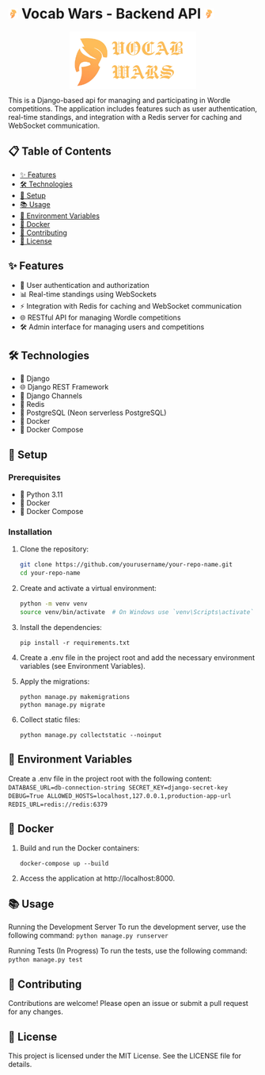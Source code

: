 # <img width=20 height=20 src="images/logo-icon.png" alt="Project Logo" /> Vocab Wars - Backend API <img width=20 height=20 src="images/logo-icon.png" alt="Project Logo" />

<div style="text-align: center;">
  <img src="images/logo.png" alt="Vocab Wars Logo" style="display: block; margin: 0 auto; width: 256px; height: auto;" />
</div>


This is a Django-based api for managing and participating in Wordle competitions. The application includes features such as user authentication, real-time standings, and integration with a Redis server for caching and WebSocket communication.

## 📋 Table of Contents

- [✨ Features](#-features)
- [🛠 Technologies](#-technologies)
- [🚀 Setup](#-setup)
- [📚 Usage](#-usage)
- [🔧 Environment Variables](#-environment-variables)
- [🐳 Docker](#-docker)
- [🤝 Contributing](#-contributing)
- [📜 License](#-license)

## ✨ Features

- 🔐 User authentication and authorization
- 📊 Real-time standings using WebSockets
- ⚡ Integration with Redis for caching and WebSocket communication
- 🌐 RESTful API for managing Wordle competitions
- 🛠 Admin interface for managing users and competitions

## 🛠 Technologies

- 🐍 Django
- 🌐 Django REST Framework
- 🔌 Django Channels
- 🐘 Redis
- 🐘 PostgreSQL (Neon serverless PostgreSQL)
- 🐳 Docker
- 🐳 Docker Compose

## 🚀 Setup

### Prerequisites

- 🐍 Python 3.11
- 🐳 Docker
- 🐳 Docker Compose

### Installation

1. Clone the repository:

   ```sh
   git clone https://github.com/yourusername/your-repo-name.git
   cd your-repo-name
   ```

2. Create and activate a virtual environment:
    ```sh
    python -m venv venv
    source venv/bin/activate  # On Windows use `venv\Scripts\activate`
    ```

3. Install the dependencies:
    ```
    pip install -r requirements.txt
    ```
4. Create a .env file in the project root and add the necessary environment variables (see Environment Variables).

5. Apply the migrations:
    ```
    python manage.py makemigrations
    python manage.py migrate
    ```
6. Collect static files:
    ```
    python manage.py collectstatic --noinput
    ```

## 🔧 Environment Variables
Create a .env file in the project root with the following content:
    ```
    DATABASE_URL=db-connection-string
    SECRET_KEY=django-secret-key
    DEBUG=True
    ALLOWED_HOSTS=localhost,127.0.0.1,production-app-url
    REDIS_URL=redis://redis:6379
    ```

## 🐳 Docker
1. Build and run the Docker containers:
    ```
    docker-compose up --build
    ```
2. Access the application at http://localhost:8000.

## 📚 Usage
Running the Development Server
To run the development server, use the following command:
    ```
    python manage.py runserver
    ```

Running Tests (In Progress)
To run the tests, use the following command:
    ```
    python manage.py test
    ```

## 🤝 Contributing
Contributions are welcome! Please open an issue or submit a pull request for any changes.

## 📜 License
This project is licensed under the MIT License. See the LICENSE file for details.

